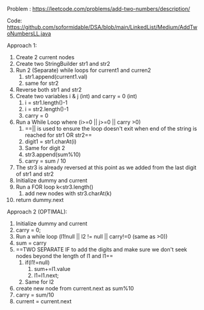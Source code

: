 
Problem : https://leetcode.com/problems/add-two-numbers/description/

Code: https://github.com/soformidable/DSA/blob/main/LinkedList/Medium/AddTwoNumbersLL.java


Approach 1:

1. Create 2 current nodes
2. Create two StringBuilder str1 and str2
3. Run 2 (Separate) while loops for current1 and curren2
	1. str1.append(current1.val)
	2. same for str2
4. Reverse both str1 and str2
5. Create two variables i & j (int) and carry = 0 (int)
	1. i = str1.length()-1
	2. i = str2.length()-1
	3. carry = 0
6. Run a While Loop where (i>=0 || j>=0 || carry >0)
	1. ==|| is used to ensure the loop doesn't exit when end of the string is reached for str1 OR str2==
	2. digit1 = str1.charAt(i)
	3. Same for digit 2
	4. str3.append(sum%10) 
	5. carry = sum / 10 
7. The str3 is already reversed at this point as we added from the last digit of str1 and str2
8. Initialize dummy and current
9. Run a FOR loop k<str3.length()
	1. add new nodes with str3.charAt(k)
10. return dummy.next


Approach 2 (OPTIMAL):

1. Initialize dummy and current
2. carry = 0;
3. Run a while loop (l1!null || l2 != null || carry!=0 (same as >0))
4. sum = carry
5. ==TWO SEPARATE IF to add the digits and make sure we don't seek nodes beyond the length of l1 and l1==
	1. if(l1!=null)
		1. sum+=l1.value
		2. l1=l1.next;
	2. Same for l2
6. create new node from current.next as sum%10
7. carry = sum/10
8. current = current.next